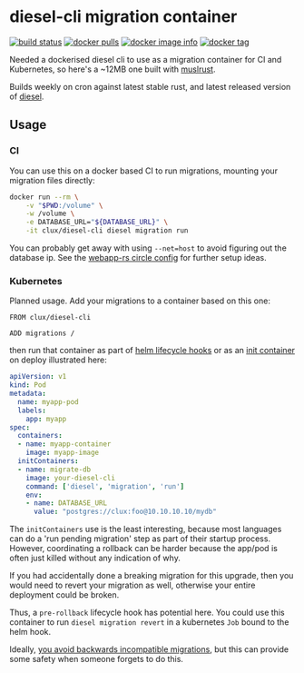 # diesel-cli migration container
[![build status](https://secure.travis-ci.org/clux/diesel-cli.svg)](http://travis-ci.org/clux/diesel-cli)
[![docker pulls](https://img.shields.io/docker/pulls/clux/diesel-cli.svg)](
https://hub.docker.com/r/clux/diesel-cli/)
[![docker image info](https://images.microbadger.com/badges/image/clux/diesel-cli.svg)](http://microbadger.com/images/clux/diesel-cli)
[![docker tag](https://images.microbadger.com/badges/version/clux/diesel-cli.svg)](https://hub.docker.com/r/clux/diesel-cli/tags/)

Needed a dockerised diesel cli to use as a migration container for CI and Kubernetes, so here's a ~12MB one built with [muslrust](https://github.com/clux/muslrust).

Builds weekly on cron against latest stable rust, and latest released version of [diesel](https://crates.io/crates/diesel).

## Usage
### CI
You can use this on a docker based CI to run migrations, mounting your migration files directly:

```sh
docker run --rm \
    -v "$PWD:/volume" \
    -w /volume \
    -e DATABASE_URL="${DATABASE_URL}" \
    -it clux/diesel-cli diesel migration run
```

You can probably get away with using `--net=host` to avoid figuring out the database ip. See the [webapp-rs circle config](https://github.com/clux/webapp-rs/blob/7d16da909f9b411ce6620186d1836ff9cb0e5c24/.circleci/config.yml#L11-L18) for further setup ideas.

### Kubernetes
Planned usage.
Add your migrations to a container based on this one:

```
FROM clux/diesel-cli

ADD migrations /
```

then run that container as part of [helm lifecycle hooks](https://github.com/kubernetes/helm/blob/master/docs/charts_hooks.md#the-available-hooks) or as an [init container](https://kubernetes.io/docs/concepts/workloads/pods/init-containers/) on deploy illustrated here:

```yaml
apiVersion: v1
kind: Pod
metadata:
  name: myapp-pod
  labels:
    app: myapp
spec:
  containers:
  - name: myapp-container
    image: myapp-image
  initContainers:
  - name: migrate-db
    image: your-diesel-cli
    command: ['diesel', 'migration', 'run']
    env:
    - name: DATABASE_URL
      value: "postgres://clux:foo@10.10.10.10/mydb"
```

The `initContainers` use is the least interesting, because most languages can do a 'run pending migration' step as part of their startup process. However, coordinating a rollback can be harder because the app/pod is often just killed without any indication of why.

If you had accidentally done a breaking migration for this upgrade, then you would need to revert your migration as well, otherwise your entire deployment could be broken.

Thus, a `pre-rollback` lifecycle hook has potential here. You could use this container to run `diesel migration revert` in a kubernetes `Job` bound to the helm hook.

Ideally, [you avoid backwards incompatible migrations](https://github.com/elafarge/blog-articles/blob/master/01-no-downtime-migrations/zero-downtime-database-migrations.md), but this can provide some safety when someone forgets to do this.
